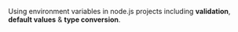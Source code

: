 Using environment variables in node.js projects including **validation**, **default values** & **type conversion**.
